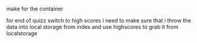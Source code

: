 make for the container



for end of quizz
switch to high scores
i need to make sure that i throw the data into local storage from index
and use highscores to grab it from localstorage